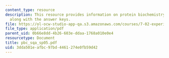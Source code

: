 ```yaml
---
content_type: resource
description: This resource provides information on protein biochemistry study questions
  along with the answer keys.
file: https://ol-ocw-studio-app-qa.s3.amazonaws.com/courses/7-02-experimental-biology-communication-spring-2005/3dda501eafbc97bd4461274e0fb59d42_pbc_sqa_sp05.pdf
file_type: application/pdf
parent_uid: 0b66e8dd-4b26-603e-ddaa-1768a010e0e4
resourcetype: Document
title: pbc_sqa_sp05.pdf
uid: 3dda501e-afbc-97bd-4461-274e0fb59d42
---
```

